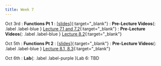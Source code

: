 ```yaml
---
title: Week 7
---
```

Oct 3rd
: **Functions Pt 1**
  : [\[slides\]](){:target="_blank"}
: **Pre-Lecture Videos**{: .label .label-blue } [Lecture 7.1 and 7.2](https://youtube.com/playlist?list=PLr509y092L2_NeKdtJ9GfMX5dL7AbZ0oc){:target="_blank"}
: **Pre-Lecture Videos**{: .label .label-blue } [Lecture 8.2](https://youtube.com/playlist?list=PLr509y092L29_eucVIY6vDewoz0DKEy6_){:target="_blank"}

Oct 5th
: **Functions Pt 2**
  : [\[slides\]](){:target="_blank"}
: **Pre-Lecture Videos**{: .label .label-blue } [Lecture 8.1, 8.3](https://youtube.com/playlist?list=PLr509y092L29_eucVIY6vDewoz0DKEy6_){:target="_blank"}

Oct 6th
: **Lab**{: .label .label-purple }Lab 6: TBD
